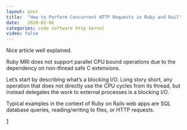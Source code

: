 ```yaml
---
layout: post
title:  "How to Perform Concurrent HTTP Requests in Ruby and Rail"
date:   2020-02-06
categories: code software http kernal
video: false
---
```


Nice article well explained.

Ruby MRI does not support parallel CPU bound operations due to the dependency on non-thread safe C extensions.


Let’s start by describing what’s a blocking I/O. Long story short, any operation that does not directly use the CPU cycles from its thread, but instead delegates the work to external processes is a blocking I/O.

Typical examples in the context of Ruby on Rails web apps are SQL database queries, reading/writing to files, or HTTP requests.

[1]

[1]: //pawelurbanek.com/ruby-concurrent-requests



